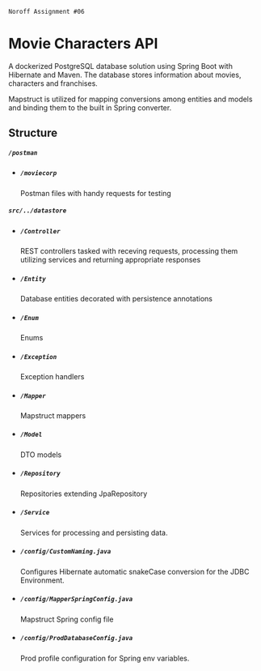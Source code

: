 `Noroff Assignment #06`

# Movie Characters API

A dockerized PostgreSQL database solution using Spring Boot with Hibernate and
Maven. The database stores information about movies, characters and franchises.

Mapstruct is utilized for mapping conversions among entities and models and
binding them to the
built in Spring converter.

## Structure

##### `/postman`
- ##### `/moviecorp`
  Postman files with handy requests for testing

##### `src/../datastore`

- ##### `/Controller`
  REST controllers tasked with receving requests, processing them utilizing services and
  returning appropriate responses
- ##### `/Entity`
  Database entities decorated with persistence annotations
- ##### `/Enum`
  Enums
- ##### `/Exception`
  Exception handlers
- ##### `/Mapper`
  Mapstruct mappers
- ##### `/Model`
  DTO models
- ##### `/Repository`
  Repositories extending JpaRepository
- ##### `/Service`
  Services for processing and persisting data.
- ##### `/config/CustomNaming.java`
  Configures Hibernate automatic snakeCase conversion for the JDBC Environment.
- ##### `/config/MapperSpringConfig.java`
  Mapstruct Spring config file
- ##### `/config/ProdDatabaseConfig.java`
  Prod profile configuration for Spring env variables.

